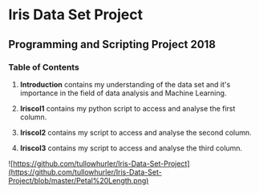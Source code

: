 # Iris Data Set Project
## Programming and Scripting Project 2018

### **Table of Contents**
1. **Introduction** contains my understanding of the data set and it's importance in the field of data analysis and Machine Learning.

2. **Iriscol1** contains my python script to access and analyse the first column.

3. **Iriscol2** contains my script to access and analyse the second column.

4. **Iriscol3** contains my script to access and analyse the third column.

![https://github.com/tullowhurler/Iris-Data-Set-Project](https://github.com/tullowhurler/Iris-Data-Set-Project/blob/master/Petal%20Length.png)






